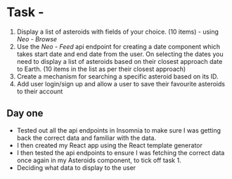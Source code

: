 # Task -
1. Display a list of asteroids with fields of your choice. (10 items) - using *Neo - Browse*
2. Use the *Neo - Feed* api endpoint for creating a date component which takes start date and end date from the user. On selecting the dates you need to display a list of asteroids based on their closest approach date to Earth. (10 items in the list as per their closest approach)
3. Create a mechanism for searching a specific asteroid based on its ID.
4. Add user login/sign up and allow a user to save their favourite asteroids to their account


## Day one

* Tested out all the api endpoints in Insomnia to make sure I was getting back the correct data and familiar with the data.
* I then created my React app using the React template generator
* I then tested the api endpoints to ensure I was fetching the correct data once again in my Asteroids component, to tick off task 1.
* Deciding what data to display to the user